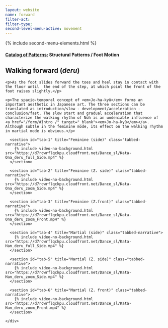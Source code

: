 ```yaml
---
layout: website
name: forward
filter-act:
filter-type:
second-level-menu-active: movement
---
```

{% include second-menu-elements.html %}

<main class="page-content">
  <div class="text-container">
    <h4><a href="/movement/">Catalog of Patterns:</a> Structural Patterns / Foot Motion</h4>
    <h2>Walking forward (<em>deru</em>)</h2>

    <p>As the foot slides forward the toes and heel stay in contact with the floor until  the end of the step, at which point the front of the foot raises slightly.</p>

    <p>The spacio-temporal concept of <em>Jo-ha-kyū</em> forms an important aesthetic in Japanese art. The three sections can be translated as introduction/slow - development/acceleration - conclusion/fast. The slow start and gradual acceleration that characterize the walking rhythm of Noh is an undeniable influence of <a href="/form/#Intro /" target="_blank"><em>Jo-ha-kyū</em></a>. Although subtle in the feminine mode, its effect on the walking rhythm in martial mode is obvious.</p>

  </div>



<div class="tabs-container">
  <div class="tabs-container__links">
    <div class="wrapper">
      <div id="tabs"></div>
    </div>
  </div>
  <div class="tabs-container__content">
    <div class="wrapper">

      <section id="tab-1" title="Feminine (side)" class="tabbed-narrative">
        {% include video-no-background.html src="https://d7rcwrflqckpu.cloudfront.net/Dance_sl/Kata-Ona_deru_full_Side.mp4" %}
      </section>

      <section id="tab-2" title="Feminine (Z. side)" class="tabbed-narrative">
        {% include video-no-background.html src="https://d7rcwrflqckpu.cloudfront.net/Dance_sl/Kata-Ona_deru_zoom_Side.mp4" %}
      </section>

      <section id="tab-3" title="Feminine (Z.front)" class="tabbed-narrative">
        {% include video-no-background.html src="https://d7rcwrflqckpu.cloudfront.net/Dance_sl/Kata-Ona_deru_zoom_Front.mp4" %}
      </section>

      <section id="tab-4" title="Martial (side)" class="tabbed-narrative">
        {% include video-no-background.html src="https://d7rcwrflqckpu.cloudfront.net/Dance_sl/Kata-Han_deru_full_Side.mp4" %}
      </section>

      <section id="tab-5" title="Martial (Z. side)" class="tabbed-narrative">
        {% include video-no-background.html src="https://d7rcwrflqckpu.cloudfront.net/Dance_sl/Kata-Han_deru_zoom_Side.mp4" %}
      </section>

      <section id="tab-6" title="Martial (Z. front)" class="tabbed-narrative">
        {% include video-no-background.html src="https://d7rcwrflqckpu.cloudfront.net/Dance_sl/Kata-Han_deru_zoom_Front.mp4" %}
      </section>

    </div>
  </div>
</div>
</main>
